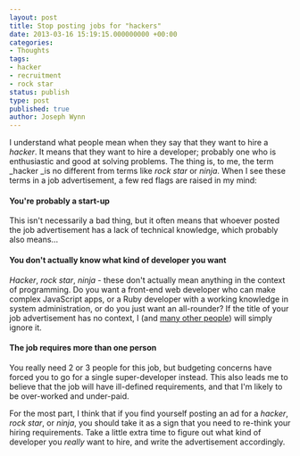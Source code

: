 ```yaml
---
layout: post
title: Stop posting jobs for "hackers"
date: 2013-03-16 15:19:15.000000000 +00:00
categories:
- Thoughts
tags:
- hacker
- recruitment
- rock star
status: publish
type: post
published: true
author: Joseph Wynn
---
```


I understand what people mean when they say that they want to hire a _hacker_. It means that they want to hire a developer; probably one who is enthusiastic and good at solving problems. The thing is, to me, the term _hacker _is no different from terms like _rock star_ or _ninja_. When I see these terms in a job advertisement, a few red flags are raised in my mind:<!--more-->

#### You're probably a start-up

This isn't necessarily a bad thing, but it often means that whoever posted the job advertisement has a lack of technical knowledge, which probably also means...

#### You don't actually know what kind of developer you want

_Hacker_, _rock star_, _ninja_ - these don't actually mean anything in the context of programming. Do you want a front-end web developer who can make complex JavaScript apps, or a Ruby developer with a working knowledge in system administration, or do you just want an all-rounder? If the title of your job advertisement has no context, I (and [many other people](https://news.ycombinator.com/item?id=1757059)) will simply ignore it.

#### The job requires more than one person

You really need 2 or 3 people for this job, but budgeting concerns have forced you to go for a single super-developer instead. This also leads me to believe that the job will have ill-defined requirements, and that I'm likely to be over-worked and under-paid.

For the most part, I think that if you find yourself posting an ad for a _hacker_, _rock star_, or _ninja_, you should take it as a sign that you need to re-think your hiring requirements. Take a little extra time to figure out what kind of developer you _really_ want to hire, and write the advertisement accordingly.
